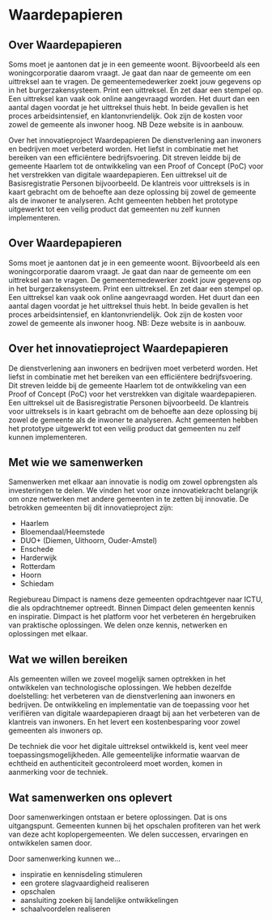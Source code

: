 # Waardepapieren

## Over Waardepapieren

Soms moet je aantonen dat je in een gemeente woont. Bijvoorbeeld als een woningcorporatie daarom vraagt. Je gaat dan naar de gemeente om een uittreksel aan te vragen. De gemeentemedewerker zoekt jouw gegevens op in het burgerzakensysteem. Print een uittreksel. En zet daar een stempel op. Een uittreksel kan vaak ook online aangevraagd worden. Het duurt dan een aantal dagen voordat je het uittreksel thuis hebt. In beide gevallen is het proces arbeidsintensief, en klantonvriendelijk. Ook zijn de kosten voor zowel de gemeente als inwoner hoog. NB Deze website is in aanbouw.

Over het innovatieproject Waardepapieren
De dienstverlening aan inwoners en bedrijven moet verbeterd worden. Het liefst in combinatie met het bereiken van een efficiëntere bedrijfsvoering. Dit streven leidde bij de gemeente Haarlem tot de ontwikkeling van een Proof of Concept (PoC) voor het verstrekken van digitale waardepapieren. Een uittreksel uit de Basisregistratie Personen bijvoorbeeld. De klantreis voor uittreksels is in kaart gebracht om de behoefte aan deze oplossing bij zowel de gemeente als de inwoner te analyseren. Acht gemeenten hebben het prototype uitgewerkt tot een veilig product dat gemeenten nu zelf kunnen implementeren.

## Over Waardepapieren

Soms moet je aantonen dat je in een gemeente woont. Bijvoorbeeld als een woningcorporatie daarom vraagt. Je gaat dan naar de gemeente om een uittreksel aan te vragen. De gemeentemedewerker zoekt jouw gegevens op in het burgerzakensysteem. Print een uittreksel. En zet daar een stempel op. Een uittreksel kan vaak ook online aangevraagd worden. Het duurt dan een aantal dagen voordat je het uittreksel thuis hebt. In beide gevallen is het proces arbeidsintensief, en klantonvriendelijk. Ook zijn de kosten voor zowel de gemeente als inwoner hoog. NB: Deze website is in aanbouw.

## Over het innovatieproject Waardepapieren

De dienstverlening aan inwoners en bedrijven moet verbeterd worden. Het liefst in combinatie met het bereiken van een efficiëntere bedrijfsvoering. Dit streven leidde bij de gemeente Haarlem tot de ontwikkeling van een Proof of Concept (PoC) voor het verstrekken van digitale waardepapieren. Een uittreksel uit de Basisregistratie Personen bijvoorbeeld. De klantreis voor uittreksels is in kaart gebracht om de behoefte aan deze oplossing bij zowel de gemeente als de inwoner te analyseren. Acht gemeenten hebben het prototype uitgewerkt tot een veilig product dat gemeenten nu zelf kunnen implementeren.

## Met wie we samenwerken

Samenwerken met elkaar aan innovatie is nodig om zowel opbrengsten als investeringen te delen. We vinden het voor onze innovatiekracht belangrijk om onze netwerken met andere gemeenten in te zetten bij innovatie.
De betrokken gemeenten bij dit innovatieproject zijn:

* Haarlem
* Bloemendaal/Heemstede
* DUO+ (Diemen, Uithoorn, Ouder-Amstel)
* Enschede
* Harderwijk
* Rotterdam
* Hoorn
* Schiedam

Regiebureau Dimpact is namens deze gemeenten opdrachtgever naar ICTU, die als opdrachtnemer optreedt. Binnen Dimpact delen gemeenten kennis en inspiratie. Dimpact is het platform voor het verbeteren én hergebruiken van praktische oplossingen. We delen onze kennis, netwerken en oplossingen met elkaar.

## Wat we willen bereiken

Als gemeenten willen we zoveel mogelijk samen optrekken in het ontwikkelen van technologische oplossingen. We hebben dezelfde doelstelling: het verbeteren van de dienstverlening aan inwoners en bedrijven. De ontwikkeling en implementatie van de toepassing voor het verifiëren van digitale waardepapieren draagt bij aan het verbeteren van de klantreis van inwoners. En het levert een kostenbesparing voor zowel gemeenten als inwoners op.

De techniek die voor het digitale uittreksel ontwikkeld is, kent veel meer toepassingsmogelijkheden. Alle gemeentelijke informatie waarvan de echtheid en authenticiteit gecontroleerd moet worden, komen in aanmerking voor de techniek.

## Wat samenwerken ons oplevert

Door samenwerkingen ontstaan er betere oplossingen. Dat is ons uitgangspunt. Gemeenten kunnen bij het opschalen profiteren van het werk van deze acht koplopergemeenten. We delen successen, ervaringen en ontwikkelen samen door.

Door samenwerking kunnen we…

* inspiratie en kennisdeling stimuleren
* een grotere slagvaardigheid realiseren
* opschalen
* aansluiting zoeken bij landelijke ontwikkelingen
* schaalvoordelen realiseren
